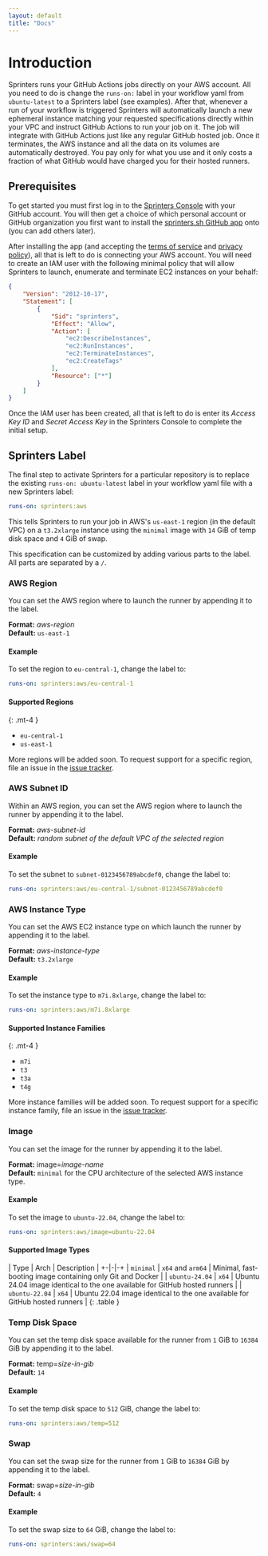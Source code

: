 ```yaml
---
layout: default
title: "Docs"
---
```


# Introduction
Sprinters runs your GitHub Actions jobs directly on your AWS account. All you need to do is change the `runs-on:` label in your
workflow yaml from `ubuntu-latest` to a Sprinters label (see examples). After that, whenever a run of your workflow is
triggered Sprinters will automatically launch a new ephemeral instance matching your requested specifications directly
within your VPC and instruct GitHub Actions to run your job on it. The job will integrate with GitHub Actions just like
any regular GitHub hosted job. Once it terminates, the AWS instance and all the data on its volumes are automatically
destroyed. You pay only for what you use and it only costs a fraction of what GitHub would have charged you for their
hosted runners.

## Prerequisites

To get started you must first log in to the [Sprinters Console](https://console.sprinters.sh/login) with your GitHub
account. You will then get a choice of which personal account or GitHub organization you first want to install the
[sprinters.sh GitHub app](https://github.com/apps/sprinters-sh) onto (you can add others later).

After installing the app (and accepting the [terms of service](https://sprinters.sh/terms) and [privacy policy](https://sprinters.sh/privacy)),
all that is left to do is connecting your AWS account. You will need to create an IAM user with the following minimal
policy that will allow Sprinters to launch, enumerate and terminate EC2 instances on your behalf:

```json
{
    "Version": "2012-10-17",
    "Statement": [
        {
            "Sid": "sprinters",
            "Effect": "Allow",
            "Action": [
                "ec2:DescribeInstances",
                "ec2:RunInstances",
                "ec2:TerminateInstances",
                "ec2:CreateTags"
            ],
            "Resource": ["*"]
        }
    ]
}
```

Once the IAM user has been created, all that is left to do is enter its *Access Key ID* and *Secret Access Key* in the
Sprinters Console to complete the initial setup.

## Sprinters Label

The final step to activate Sprinters for a particular repository is to replace the existing `runs-on: ubuntu-latest` 
label in your workflow yaml file with a new Sprinters label:

```yaml
runs-on: sprinters:aws
```

This tells Sprinters to run your job in AWS's `us-east-1` region (in the default VPC) on a `t3.2xlarge` instance using
the `minimal` image with `14` GiB of temp disk space and `4` GiB of swap.

This specification can be customized by adding various parts to the label. All parts are separated by a `/`.

### AWS Region
You can set the AWS region where to launch the runner by appending it to the label.

**Format:** _aws-region_\
**Default:** `us-east-1`

#### Example
To set the region to `eu-central-1`, change the label to:

```yaml
runs-on: sprinters:aws/eu-central-1
```

#### Supported Regions
{: .mt-4 }
- `eu-central-1`
- `us-east-1`

More regions will be added soon. To request support for a specific region, file an issue in the [issue tracker](https://github.com/sprinters-sh/sprinters/issues).

### AWS Subnet ID
Within an AWS region, you can set the AWS region where to launch the runner by appending it to the label.

**Format:** _aws-subnet-id_\
**Default:** _random subnet of the default VPC of the selected region_

#### Example
To set the subnet to `subnet-0123456789abcdef0`, change the label to:

```yaml
runs-on: sprinters:aws/eu-central-1/subnet-0123456789abcdef0
```

### AWS Instance Type
You can set the AWS EC2 instance type on which launch the runner by appending it to the label.

**Format:** _aws-instance-type_\
**Default:** `t3.2xlarge`

#### Example
To set the instance type to `m7i.8xlarge`, change the label to:

```yaml
runs-on: sprinters:aws/m7i.8xlarge
```

#### Supported Instance Families
{: .mt-4 }
- `m7i`
- `t3`
- `t3a`
- `t4g`

More instance families will be added soon. To request support for a specific instance family, file an issue in the [issue tracker](https://github.com/sprinters-sh/sprinters/issues).

### Image
You can set the image for the runner by appending it to the label.

**Format:** image=_image-name_\
**Default:** `minimal` for the CPU architecture of the selected AWS instance type.

#### Example
To set the image to `ubuntu-22.04`, change the label to:

```yaml
runs-on: sprinters:aws/image=ubuntu-22.04
```

#### Supported Image Types

| Type | Arch | Description |
+-|-|-+
| `minimal` | `x64` and `arm64` | Minimal, fast-booting image containing only Git and Docker |
| `ubuntu-24.04` | `x64` | Ubuntu 24.04 image identical to the one available for GitHub hosted runners |
| `ubuntu-22.04` | `x64` | Ubuntu 22.04 image identical to the one available for GitHub hosted runners |
{: .table }

### Temp Disk Space
You can set the temp disk space available for the runner from `1` GiB to `16384` GiB by appending it to the label.

**Format:** temp=_size-in-gib_\
**Default:** `14`

#### Example
To set the temp disk space to `512` GiB, change the label to:

```yaml
runs-on: sprinters:aws/temp=512
```

### Swap
You can set the swap size for the runner from `1` GiB to `16384` GiB by appending it to the label.

**Format:** swap=_size-in-gib_\
**Default:** `4`

#### Example
To set the swap size to `64` GiB, change the label to:

```yaml
runs-on: sprinters:aws/swap=64
```

